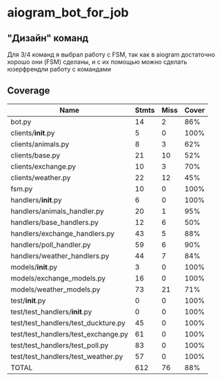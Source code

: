 # aiogram_bot_for_job

## "Дизайн" команд
Для 3/4 команд я выбрал работу с FSM, так как в aiogram достаточно хорошо они (FSM) сделаны, и с их помощью можно сделать юзерфрендли работу с командами


## Coverage
|Name|Stmts|Miss|Cover|
|----|-----|----|-----|
|bot.py|14|2|86%|
|clients/__init__.py|5|0|100%|
|clients/animals.py|8|3|62%|
|clients/base.py|21|10|52%|
|clients/exchange.py|10|3|70%|
|clients/weather.py|22|12|45%|
|fsm.py|10|0|100%|
|handlers/__init__.py|6|0|100%|
|handlers/animals_handler.py|20|1|95%|
|handlers/base_handlers.py|12|6|50%|
|handlers/exchange_handlers.py|43|5|88%|
|handlers/poll_handler.py|59|6|90%|
|handlers/weather_handlers.py|44|7|84%|
|models/__init__.py|3|0|100%|
|models/exchange_models.py|16|0|100%|
|models/weather_models.py|73|21|71%|
|test/__init__.py|0|0|100%|
|test/test_handlers/__init__.py|0|0|100%|
|test/test_handlers/test_duckture.py|45|0|100%|
|test/test_handlers/test_exchange.py|61|0|100%|
|test/test_handlers/test_poll.py|83|0|100%|
|test/test_handlers/test_weather.py|57|0|100%|
|TOTAL|612|76|88%|
